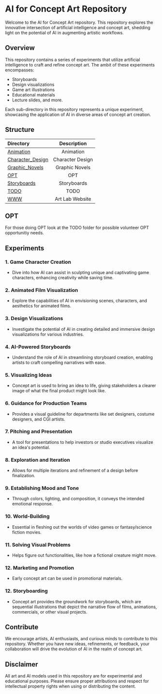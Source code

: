 # AI for Concept Art Repository

Welcome to the AI for Concept Art repository. This repository explores the innovative intersection of artificial intelligence and concept art, shedding light on the potential of AI in augmenting artistic workflows.

## Overview

This repository contains a series of experiments that utilize artificial intelligence to craft and refine concept art. The ambit of these experiments encompasses:

- Storyboards
- Design visualizations
- Game art illustrations
- Educational materials
- Lecture slides, and more.

Each sub-directory in this repository represents a unique experiment, showcasing the application of AI in diverse areas of concept art creation.

## Structure

| Directory                 |         Description          |
| :------------------------ | :--------------------------: |
| [Animation](Animation)    |          Animation           |
| [Character_Design](Character_Design) |   Character Design      |
| [Graphic_Novels](Graphic_Novels)   |    Graphic Novels      |
| [OPT](OPT)                |             OPT              |
| [Storyboards](Storyboards)|       Storyboards          |
| [TODO](TODO)              |            TODO             |
| [WWW](WWW)                |     Art Lab Website   |

## OPT

For those doing OPT look at the TODO folder for possible volunteer OPT opportunitiy needs.

## Experiments

### 1. **Game Character Creation**
- Dive into how AI can assist in sculpting unique and captivating game characters, enhancing creativity while saving time.

### 2. **Animated Film Visualization**
- Explore the capabilities of AI in envisioning scenes, characters, and aesthetics for animated films.

### 3. **Design Visualizations**
- Investigate the potential of AI in creating detailed and immersive design visualizations for various industries.

### 4. **AI-Powered Storyboards**
- Understand the role of AI in streamlining storyboard creation, enabling artists to craft compelling narratives with ease.

### 5. **Visualizing Ideas**
- Concept art is used to bring an idea to life, giving stakeholders a clearer image of what the final product might look like.
  
### 6. **Guidance for Production Teams**
- Provides a visual guideline for departments like set designers, costume designers, and CGI artists.

### 7. **Pitching and Presentation**
- A tool for presentations to help investors or studio executives visualize an idea's potential.

### 8. **Exploration and Iteration**
- Allows for multiple iterations and refinement of a design before finalization.

### 9. **Establishing Mood and Tone**
- Through colors, lighting, and composition, it conveys the intended emotional response.

### 10. **World-Building**
- Essential in fleshing out the worlds of video games or fantasy/science fiction movies.

### 11. **Solving Visual Problems**
- Helps figure out functionalities, like how a fictional creature might move.

### 12. **Marketing and Promotion**
- Early concept art can be used in promotional materials.

### 12. **Storyboarding**
- Concept art provides the groundwork for storyboards, which are sequential illustrations that depict the narrative flow of films, animations, commercials, or other visual projects.

## Contribute

We encourage artists, AI enthusiasts, and curious minds to contribute to this repository. Whether you have new ideas, refinements, or feedback, your collaboration will drive the evolution of AI in the realm of concept art.

## Disclaimer

All art and AI models used in this repository are for experimental and educational purposes. Please ensure proper attributions and respect for intellectual property rights when using or distributing the content.
